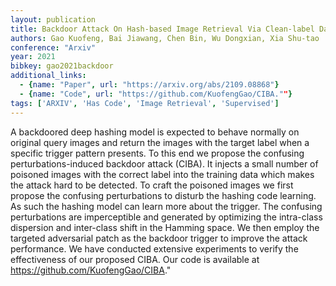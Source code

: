 ```yaml
---
layout: publication
title: Backdoor Attack On Hash-based Image Retrieval Via Clean-label Data Poisoning
authors: Gao Kuofeng, Bai Jiawang, Chen Bin, Wu Dongxian, Xia Shu-tao
conference: "Arxiv"
year: 2021
bibkey: gao2021backdoor
additional_links:
  - {name: "Paper", url: "https://arxiv.org/abs/2109.08868"}
  - {name: "Code", url: "https://github.com/KuofengGao/CIBA.""}
tags: ['ARXIV', 'Has Code', 'Image Retrieval', 'Supervised']
---
```

A backdoored deep hashing model is expected to behave normally on original query images and return the images with the target label when a specific trigger pattern presents. To this end we propose the confusing perturbations-induced backdoor attack (CIBA). It injects a small number of poisoned images with the correct label into the training data which makes the attack hard to be detected. To craft the poisoned images we first propose the confusing perturbations to disturb the hashing code learning. As such the hashing model can learn more about the trigger. The confusing perturbations are imperceptible and generated by optimizing the intra-class dispersion and inter-class shift in the Hamming space. We then employ the targeted adversarial patch as the backdoor trigger to improve the attack performance. We have conducted extensive experiments to verify the effectiveness of our proposed CIBA. Our code is available at https://github.com/KuofengGao/CIBA."
